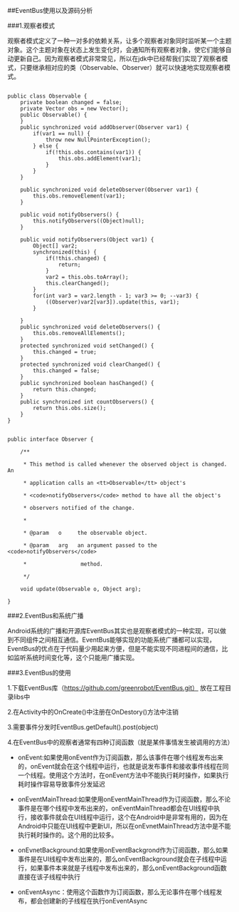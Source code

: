 ##EventBus使用以及源码分析

###1.观察者模式

观察者模式定义了一种一对多的依赖关系，让多个观察者对象同时监听某一个主题对象。这个主题对象在状态上发生变化时，会通知所有观察者对象，使它们能够自动更新自己。因为观察者模式非常常见，所以在jdk中已经帮我们实现了观察者模式，只要继承相对应的类（Observable、Observer）就可以快速地实现观察者模式。

```

public class Observable {
    private boolean changed = false;
    private Vector obs = new Vector();
    public Observable() {
    }
    public synchronized void addObserver(Observer var1) {
        if(var1 == null) {
            throw new NullPointerException();
        } else {
            if(!this.obs.contains(var1)) {
                this.obs.addElement(var1);
            }
        }
    }

    public synchronized void deleteObserver(Observer var1) {
        this.obs.removeElement(var1);
    }

    public void notifyObservers() {
        this.notifyObservers((Object)null);
    }

    public void notifyObservers(Object var1) {
        Object[] var2;
        synchronized(this) {
            if(!this.changed) {
                return;
            }
            var2 = this.obs.toArray();
            this.clearChanged();
        }
        for(int var3 = var2.length - 1; var3 >= 0; --var3) {
            ((Observer)var2[var3]).update(this, var1);
        }

    }
    public synchronized void deleteObservers() {
        this.obs.removeAllElements();
    }
    protected synchronized void setChanged() {
        this.changed = true;
    }
    protected synchronized void clearChanged() {
        this.changed = false;
    }
    public synchronized boolean hasChanged() {
        return this.changed;
    }
    public synchronized int countObservers() {
        return this.obs.size();
    }
}

```

```

public interface Observer {

    /**

     * This method is called whenever the observed object is changed. An

     * application calls an <tt>Observable</tt> object's

     * <code>notifyObservers</code> method to have all the object's

     * observers notified of the change.

     *

     * @param   o     the observable object.

     * @param   arg   an argument passed to the <code>notifyObservers</code>

     *                 method.

     */

    void update(Observable o, Object arg);

}

```

###2.EventBus和系统广播

Android系统的广播和开源库EventBus其实也是观察者模式的一种实现，可以做到不同组件之间相互通信。EventBus能够实现的功能系统广播都可以实现，EventBus的优点在于代码量少用起来方便，但是不能实现不同进程间的通信，比如监听系统时间变化等，这个只能用广播实现。

###3.EventBus的使用

1.下载EventBus库（https://github.com/greenrobot/EventBus.git） 放在工程目录libs中

2.在Activity中的OnCreate()中注册在OnDestory()方法中注销

3.需要事件分发时EventBus.getDefault().post(object)

4.在EventBus中的观察者通常有四种订阅函数（就是某件事情发生被调用的方法）

 * onEvent:如果使用onEvent作为订阅函数，那么该事件在哪个线程发布出来的，onEvent就会在这个线程中运行，也就是说发布事件和接收事件线程在同一个线程。使用这个方法时，在onEvent方法中不能执行耗时操作，如果执行耗时操作容易导致事件分发延迟

 * onEventMainThread:如果使用onEventMainThread作为订阅函数，那么不论事件是在哪个线程中发布出来的，onEventMainThread都会在UI线程中执行，接收事件就会在UI线程中运行，这个在Android中是非常有用的，因为在Android中只能在UI线程中更新UI，所以在onEvnetMainThread方法中是不能执行耗时操作的。这个用的比较多。

 * onEvnetBackground:如果使用onEventBackgrond作为订阅函数，那么如果事件是在UI线程中发布出来的，那么onEventBackground就会在子线程中运行，如果事件本来就是子线程中发布出来的，那么onEventBackground函数直接在该子线程中执行

 * onEventAsync：使用这个函数作为订阅函数，那么无论事件在哪个线程发布，都会创建新的子线程在执行onEventAsync